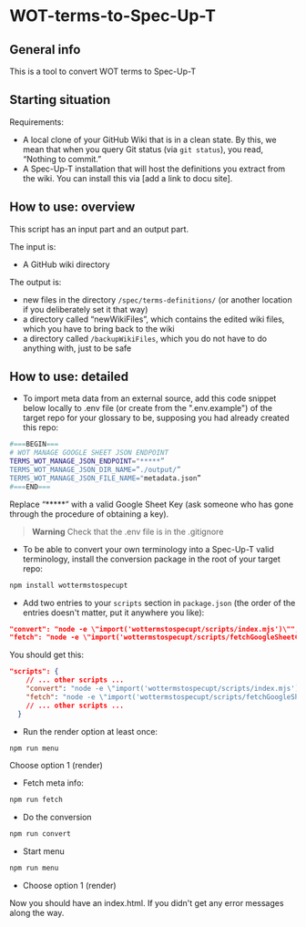 # WOT-terms-to-Spec-Up-T

## General info

This is a tool to convert WOT terms to Spec-Up-T

## Starting situation

Requirements:

- A local clone of your GitHub Wiki that is in a clean state. By this, we mean that when you query Git status (via `git status`), you read, “Nothing to commit.”
- A Spec-Up-T installation that will host the definitions you extract from the wiki. You can install this via [add a link to docu site].

## How to use: overview

This script has an input part and an output part.

The input is:

- A GitHub wiki directory

The output is:

- new files in the directory `/spec/terms-definitions/` (or another location if you deliberately set it that way)
- a directory called “newWikiFiles”, which contains the edited wiki files, which you have to bring back to the wiki
- a directory called `/backupWikiFiles`, which you do not have to do anything with, just to be safe

## How to use: detailed

- To import meta data from an external source, add this code snippet below locally to .env file (or create from the ".env.example") of the target repo for your glossary to be, supposing you had already created this repo:

```bash
#===BEGIN===
# WOT MANAGE GOOGLE SHEET JSON ENDPOINT
TERMS_WOT_MANAGE_JSON_ENDPOINT="*****”
TERMS_WOT_MANAGE_JSON_DIR_NAME=”./output/”
TERMS_WOT_MANAGE_JSON_FILE_NAME="metadata.json”
#===END===
```

Replace “*****” with a valid Google Sheet Key (ask someone who has gone through the procedure of obtaining a key).

> **Warning**
> Check that the .env file is in the .gitignore

- To be able to convert your own terminology into a Spec-Up-T valid terminology, install the  conversion package in the root of your target repo:

```bash
npm install wottermstospecupt
```

- Add two entries to your `scripts` section in `package.json` (the order of the entries doesn't matter, put it anywhere you like):

```json
"convert": "node -e \"import('wottermstospecupt/scripts/index.mjs')\"",
"fetch": "node -e \"import('wottermstospecupt/scripts/fetchGoogleSheetContent.mjs')\""
```

You should get this:

```json
"scripts": {
    // ... other scripts ...
    "convert": "node -e \"import('wottermstospecupt/scripts/index.mjs')\"",
    "fetch": "node -e \"import('wottermstospecupt/scripts/fetchGoogleSheetContent.mjs')\"",
    // ... other scripts ...
  }
```

- Run the render option at least once:
  
```bash
npm run menu
```

Choose option 1 (render)

- Fetch meta info:
  
```bash
npm run fetch
```

- Do the conversion

```bash
npm run convert
```

- Start menu

```bash
npm run menu
```

- Choose option 1 (render)

Now you should have an index.html. If you didn't get any error messages along the way.
